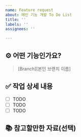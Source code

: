 ```yaml
---
name: Feature request
about: 메인 기능 개발 To Do List
title: ''
labels: ''
assignees: ''

---
```


## ⚙ 어떤 기능인가요?
> [Branch][본인 브랜치 이름]

## ✅ 작업 상세 내용
- [ ] TODO
- [ ] TODO
- [ ] TODO

## 📚 참고할만한 자료(선택)
